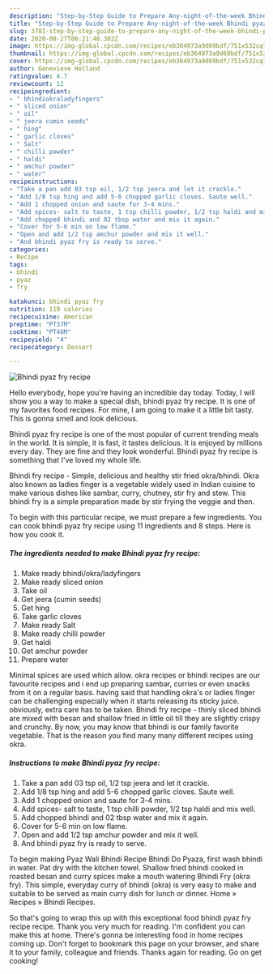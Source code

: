 ```yaml
---
description: "Step-by-Step Guide to Prepare Any-night-of-the-week Bhindi pyaz fry recipe"
title: "Step-by-Step Guide to Prepare Any-night-of-the-week Bhindi pyaz fry recipe"
slug: 3781-step-by-step-guide-to-prepare-any-night-of-the-week-bhindi-pyaz-fry-recipe
date: 2020-08-27T06:21:48.302Z
image: https://img-global.cpcdn.com/recipes/eb364973a9d69bdf/751x532cq70/bhindi-pyaz-fry-recipe-recipe-main-photo.jpg
thumbnail: https://img-global.cpcdn.com/recipes/eb364973a9d69bdf/751x532cq70/bhindi-pyaz-fry-recipe-recipe-main-photo.jpg
cover: https://img-global.cpcdn.com/recipes/eb364973a9d69bdf/751x532cq70/bhindi-pyaz-fry-recipe-recipe-main-photo.jpg
author: Genevieve Holland
ratingvalue: 4.7
reviewcount: 12
recipeingredient:
- " bhindiokraladyfingers"
- " sliced onion"
- " oil"
- " jeera cumin seeds"
- " hing"
- " garlic cloves"
- " Salt"
- " chilli powder"
- " haldi"
- " amchur powder"
- " water"
recipeinstructions:
- "Take a pan add 03 tsp oil, 1/2 tsp jeera and let it crackle."
- "Add 1/8 tsp hing and add 5-6 chopped garlic cloves. Saute well."
- "Add 1 chopped onion and saute for 3-4 mins."
- "Add spices- salt to taste, 1 tsp chilli powder, 1/2 tsp haldi and mix well."
- "Add chopped bhindi and 02 tbsp water and mix it again."
- "Cover for 5-6 min on low flame."
- "Open and add 1/2 tsp amchur powder and mix it well."
- "And bhindi pyaz fry is ready to serve."
categories:
- Recipe
tags:
- bhindi
- pyaz
- fry

katakunci: bhindi pyaz fry 
nutrition: 119 calories
recipecuisine: American
preptime: "PT37M"
cooktime: "PT48M"
recipeyield: "4"
recipecategory: Dessert

---
```



![Bhindi pyaz fry recipe](https://img-global.cpcdn.com/recipes/eb364973a9d69bdf/751x532cq70/bhindi-pyaz-fry-recipe-recipe-main-photo.jpg)

Hello everybody, hope you're having an incredible day today. Today, I will show you a way to make a special dish, bhindi pyaz fry recipe. It is one of my favorites food recipes. For mine, I am going to make it a little bit tasty. This is gonna smell and look delicious.

Bhindi pyaz fry recipe is one of the most popular of current trending meals in the world. It is simple, it is fast, it tastes delicious. It is enjoyed by millions every day. They are fine and they look wonderful. Bhindi pyaz fry recipe is something that I've loved my whole life.

Bhindi fry recipe - Simple, delicious and healthy stir fried okra/bhindi. Okra also known as ladies finger is a vegetable widely used in Indian cuisine to make various dishes like sambar, curry, chutney, stir fry and stew. This bhindi fry is a simple preparation made by stir frying the veggie and then.


To begin with this particular recipe, we must prepare a few ingredients. You can cook bhindi pyaz fry recipe using 11 ingredients and 8 steps. Here is how you cook it.

<!--inarticleads1-->

##### The ingredients needed to make Bhindi pyaz fry recipe:

1. Make ready  bhindi/okra/ladyfingers
1. Make ready  sliced onion
1. Take  oil
1. Get  jeera (cumin seeds)
1. Get  hing
1. Take  garlic cloves
1. Make ready  Salt
1. Make ready  chilli powder
1. Get  haldi
1. Get  amchur powder
1. Prepare  water


Minimal spices are used which allow. okra recipes or bhindi recipes are our favourite recipes and i end up preparing sambar, curries or even snacks from it on a regular basis. having said that handling okra&#39;s or ladies finger can be challenging especially when it starts releasing its sticky juice. obviously, extra care has to be taken. Bhindi fry recipe - thinly sliced bhindi are mixed with besan and shallow fried in little oil till they are slightly crispy and crunchy. By now, you may know that bhindi is our family favorite vegetable. That is the reason you find many many different recipes using okra. 

<!--inarticleads2-->

##### Instructions to make Bhindi pyaz fry recipe:

1. Take a pan add 03 tsp oil, 1/2 tsp jeera and let it crackle.
1. Add 1/8 tsp hing and add 5-6 chopped garlic cloves. Saute well.
1. Add 1 chopped onion and saute for 3-4 mins.
1. Add spices- salt to taste, 1 tsp chilli powder, 1/2 tsp haldi and mix well.
1. Add chopped bhindi and 02 tbsp water and mix it again.
1. Cover for 5-6 min on low flame.
1. Open and add 1/2 tsp amchur powder and mix it well.
1. And bhindi pyaz fry is ready to serve.


To begin making Pyaz Wali Bhindi Recipe Bhindi Do Pyaza, first wash bhindi in water. Pat dry with the kitchen towel. Shallow fried bhindi cooked in roasted besan and curry spices make a mouth watering Bhindi Fry (okra fry). This simple, everyday curry of bhindi (okra) is very easy to make and suitable to be served as main curry dish for lunch or dinner. Home » Recipes » Bhindi Recipes. 

So that's going to wrap this up with this exceptional food bhindi pyaz fry recipe recipe. Thank you very much for reading. I'm confident you can make this at home. There's gonna be interesting food in home recipes coming up. Don't forget to bookmark this page on your browser, and share it to your family, colleague and friends. Thanks again for reading. Go on get cooking!
